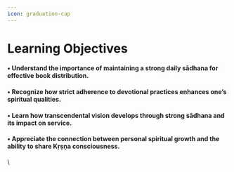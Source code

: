 ```yaml
---
icon: graduation-cap
---
```


# Learning Objectives

#### • Understand the importance of maintaining a strong daily sādhana for effective book distribution.

#### • Recognize how strict adherence to devotional practices enhances one’s spiritual qualities.

#### • Learn how transcendental vision develops through strong sādhana and its impact on service.

#### • Appreciate the connection between personal spiritual growth and the ability to share Kṛṣṇa consciousness.

\
